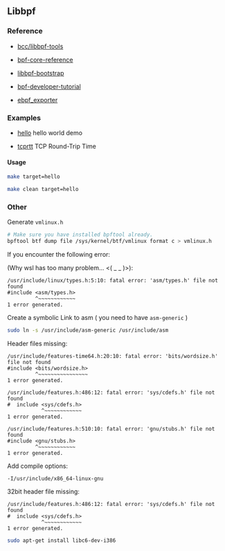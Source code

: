 ## Libbpf

### Reference

- [bcc/libbpf-tools](https://github.com/iovisor/bcc/tree/master/libbpf-tools)

- [bpf-core-reference](https://nakryiko.com/posts/bpf-core-reference-guide/)

- [libbpf-bootstrap](https://github.com/libbpf/libbpf-bootstrap)

- [bpf-developer-tutorial](https://github.com/eunomia-bpf/bpf-developer-tutorial/tree/main)

- [ebpf_exporter](https://github.com/cloudflare/ebpf_exporter)

### Examples

- [hello](./hello) hello world demo

- [tcprtt](./tcprtt) TCP Round-Trip Time

#### Usage

```sh
make target=hello
```

```sh
make clean target=hello
```

### Other

Generate `vmlinux.h`

```sh
# Make sure you have installed bpftool already.
bpftool btf dump file /sys/kernel/btf/vmlinux format c > vmlinux.h
```

If you encounter the following error:

(Why wsl has too many problem... <( \_ \_ )>):

```
/usr/include/linux/types.h:5:10: fatal error: 'asm/types.h' file not found
#include <asm/types.h>
         ^~~~~~~~~~~~~
1 error generated.
```

Create a symbolic Link to asm ( you need to have `asm-generic` )

```sh
sudo ln -s /usr/include/asm-generic /usr/include/asm
```

Header files missing:

```
/usr/include/features-time64.h:20:10: fatal error: 'bits/wordsize.h' file not found
#include <bits/wordsize.h>
         ^~~~~~~~~~~~~~~~~
1 error generated.
```

```
/usr/include/features.h:486:12: fatal error: 'sys/cdefs.h' file not found
#  include <sys/cdefs.h>
           ^~~~~~~~~~~~~
1 error generated.
```

```
/usr/include/features.h:510:10: fatal error: 'gnu/stubs.h' file not found
#include <gnu/stubs.h>
         ^~~~~~~~~~~~~
1 error generated.
```

Add compile options:

```
-I/usr/include/x86_64-linux-gnu
```

32bit header file missing:

```
/usr/include/features.h:486:12: fatal error: 'sys/cdefs.h' file not found
#  include <sys/cdefs.h>
           ^~~~~~~~~~~~~
1 error generated.
```

```sh
sudo apt-get install libc6-dev-i386
```
